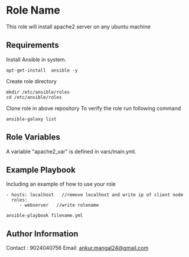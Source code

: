 Role Name
=========

This role will install apache2 server on any ubuntu machine

Requirements
------------

Install Ansible in system.
```
apt-get-install  ansible -y
```
Create role directory
```
mkdir /etc/ansible/roles
cd /etc/ansible/roles
```

Clone role in above repository
To verify the role run following command
```
ansible-galaxy list
```


Role Variables
--------------

A variable "apache2_var" is defined in vars/main.yml.
 

Example Playbook
----------------

Including an example of how to use your role

    - hosts: localhost   //remove localhost and write ip of client node 
      roles:
         - webserver   //write rolename

```
ansible-playbook filename.yml
```

Author Information
------------------
Contact : 9024040756
Email: ankur.mangal24@gmail.com
